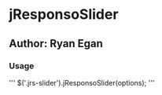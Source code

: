 # jResponsoSlider
## Author: Ryan Egan

### Usage
'''
  $('.jrs-slider').jResponsoSlider(options);
'''